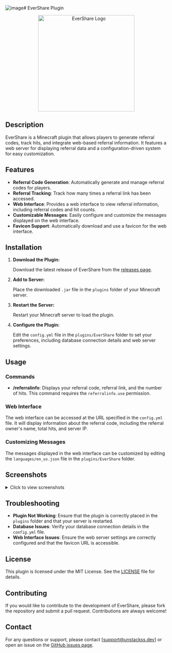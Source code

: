 ![image](https://github.com/user-attachments/assets/a14a367e-b6a6-4a94-bbd2-d8e930ad6546)# EverShare Plugin

<p align="center">
  <img src="https://i.imgur.com/m5Nwigv.png" alt="EverShare Logo" width="300"/>
</p>

## Description

EverShare is a Minecraft plugin that allows players to generate referral codes, track hits, and integrate web-based referral information. It features a web server for displaying referral data and a configuration-driven system for easy customization.

## Features

- **Referral Code Generation**: Automatically generate and manage referral codes for players.
- **Referral Tracking**: Track how many times a referral link has been accessed.
- **Web Interface**: Provides a web interface to view referral information, including referral codes and hit counts.
- **Customizable Messages**: Easily configure and customize the messages displayed on the web interface.
- **Favicon Support**: Automatically download and use a favicon for the web interface.

## Installation

1. **Download the Plugin:**

   Download the latest release of EverShare from the [releases page](https://github.com/UnStackss/EverShare/releases).

2. **Add to Server:**

   Place the downloaded `.jar` file in the `plugins` folder of your Minecraft server.

3. **Restart the Server:**

   Restart your Minecraft server to load the plugin.

4. **Configure the Plugin:**

   Edit the `config.yml` file in the `plugins/EverShare` folder to set your preferences, including database connection details and web server settings.

## Usage

### Commands

- **/referralinfo**: Displays your referral code, referral link, and the number of hits. This command requires the `referralinfo.use` permission.

### Web Interface

The web interface can be accessed at the URL specified in the `config.yml` file. It will display information about the referral code, including the referral owner's name, total hits, and server IP.

### Customizing Messages

The messages displayed in the web interface can be customized by editing the `languages/en_us.json` file in the `plugins/EverShare` folder.

## Screenshots

<details>
<summary>Click to view screenshots</summary>

<p align="center">
  <img src="https://i.imgur.com/YUqxNEv.png" alt="Screenshot 1" width="600"/>
</p>

<p align="center">
  <img src="https://i.imgur.com/oxTERNn.png" alt="Screenshot 2" width="600"/>
</p>

<p align="center">
  <img src="https://i.imgur.com/TXUi0Cb.png" alt="Screenshot 3" width="600"/>
</p>

<p align="center">
  <img src="https://i.imgur.com/BmlgqXy.png" alt="Screenshot 4" width="600"/>
</p>

<p align="center">
  <img src="https://i.imgur.com/9JxSzt8.png" alt="Screenshot 5" width="600"/>
</p>

</details>

## Troubleshooting

- **Plugin Not Working**: Ensure that the plugin is correctly placed in the `plugins` folder and that your server is restarted.
- **Database Issues**: Verify your database connection details in the `config.yml` file.
- **Web Interface Issues**: Ensure the web server settings are correctly configured and that the favicon URL is accessible.

## License

This plugin is licensed under the MIT License. See the [LICENSE](LICENSE) file for details.

## Contributing

If you would like to contribute to the development of EverShare, please fork the repository and submit a pull request. Contributions are always welcome!

## Contact

For any questions or support, please contact [support@unstackss.dev] or open an issue on the [GitHub issues page](https://github.com/UnStackss/EverShare/issues).
